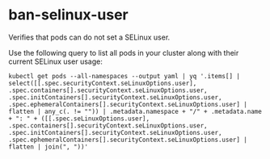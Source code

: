 <!--
SPDX-FileCopyrightText: The vap-collection Authors
SPDX-License-Identifier: Apache-2.0
 -->

# ban-selinux-user

Verifies that pods can do not set a SELinux user.

Use the following query to list all pods in your cluster along with their current SELinux user usage:

```shell
kubectl get pods --all-namespaces --output yaml | yq '.items[] | select([[.spec.securityContext.seLinuxOptions.user], .spec.containers[].securityContext.seLinuxOptions.user, .spec.initContainers[].securityContext.seLinuxOptions.user, .spec.ephemeralContainers[].securityContext.seLinuxOptions.user] | flatten | any_c(. != "")) | .metadata.namespace + "/" + .metadata.name + ": " + ([[.spec.seLinuxOptions.user], .spec.containers[].securityContext.seLinuxOptions.user, .spec.initContainers[].securityContext.seLinuxOptions.user, .spec.ephemeralContainers[].securityContext.seLinuxOptions.user] | flatten | join(", "))'
```
